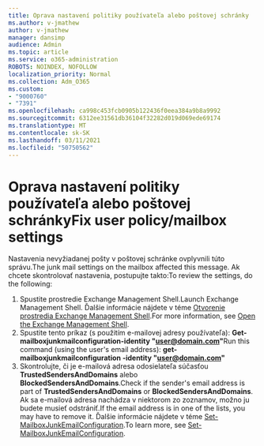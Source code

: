 ```yaml
---
title: Oprava nastavení politiky používateľa alebo poštovej schránky
ms.author: v-jmathew
author: v-jmathew
manager: dansimp
audience: Admin
ms.topic: article
ms.service: o365-administration
ROBOTS: NOINDEX, NOFOLLOW
localization_priority: Normal
ms.collection: Adm_O365
ms.custom:
- "9000760"
- "7391"
ms.openlocfilehash: ca998c453fcb0905b122436f0eea384a9b8a9992
ms.sourcegitcommit: 6312ee31561db36104f32282d019d069ede69174
ms.translationtype: MT
ms.contentlocale: sk-SK
ms.lasthandoff: 03/11/2021
ms.locfileid: "50750562"
---
```

# <a name="fix-user-policymailbox-settings"></a><span data-ttu-id="e4b9f-102">Oprava nastavení politiky používateľa alebo poštovej schránky</span><span class="sxs-lookup"><span data-stu-id="e4b9f-102">Fix user policy/mailbox settings</span></span>

<span data-ttu-id="e4b9f-103">Nastavenia nevyžiadanej pošty v poštovej schránke ovplyvnili túto správu.</span><span class="sxs-lookup"><span data-stu-id="e4b9f-103">The junk mail settings on the mailbox affected this message.</span></span> <span data-ttu-id="e4b9f-104">Ak chcete skontrolovať nastavenia, postupujte takto:</span><span class="sxs-lookup"><span data-stu-id="e4b9f-104">To review the settings, do the following:</span></span>

1. <span data-ttu-id="e4b9f-105">Spustite prostredie Exchange Management Shell.</span><span class="sxs-lookup"><span data-stu-id="e4b9f-105">Launch Exchange Management Shell.</span></span> <span data-ttu-id="e4b9f-106">Ďalšie informácie nájdete v téme [Otvorenie prostredia Exchange Management Shell](https://go.microsoft.com/fwlink/?linkid=2101432).</span><span class="sxs-lookup"><span data-stu-id="e4b9f-106">For more information, see [Open the Exchange Management Shell](https://go.microsoft.com/fwlink/?linkid=2101432).</span></span>
2. <span data-ttu-id="e4b9f-107">Spustite tento príkaz (s použitím e-mailovej adresy používateľa):  **Get-mailboxjunkmailconfiguration-identity "user@domain.com"**</span><span class="sxs-lookup"><span data-stu-id="e4b9f-107">Run this command (using the user's email address):  **get-mailboxjunkmailconfiguration -identity "user@domain.com"**</span></span>
3. <span data-ttu-id="e4b9f-108">Skontrolujte, či je e-mailová adresa odosielateľa súčasťou **TrustedSendersAndDomains** alebo **BlockedSendersAndDomains**.</span><span class="sxs-lookup"><span data-stu-id="e4b9f-108">Check if the sender's email address is part of **TrustedSendersAndDomains** or **BlockedSendersAndDomains**.</span></span> <span data-ttu-id="e4b9f-109">Ak sa e-mailová adresa nachádza v niektorom zo zoznamov, možno ju budete musieť odstrániť.</span><span class="sxs-lookup"><span data-stu-id="e4b9f-109">If the email address is in one of the lists, you may have to remove it.</span></span> <span data-ttu-id="e4b9f-110">Ďalšie informácie nájdete v téme [Set-MailboxJunkEmailConfiguration](https://go.microsoft.com/fwlink/?linkid=2101047).</span><span class="sxs-lookup"><span data-stu-id="e4b9f-110">To learn more, see [Set-MailboxJunkEmailConfiguration](https://go.microsoft.com/fwlink/?linkid=2101047).</span></span>
